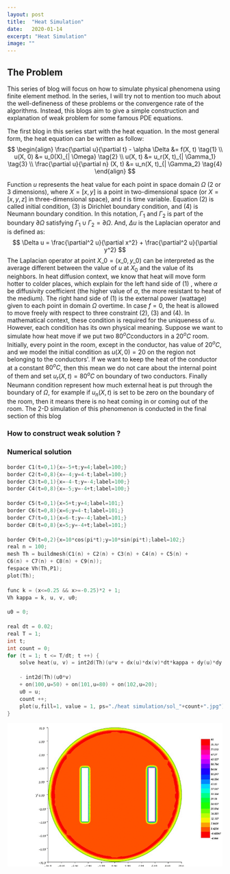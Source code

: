 ```yaml
---
layout: post
title:  "Heat Simulation"
date:   2020-01-14
excerpt: "Heat Simulation"
image: ""
---
```


## The Problem
This series of blog will focus on how to simulate physical phenomena using finite element method. In the series, I will try not to mention too much about the well-defineness of these problems or the convergence rate of the algorithms. Instead, this blogs aim to give a simple construction and explanation of weak problem for some famous PDE equations.

The first blog in this series start with the heat equation. In the most general form, the heat equation can be written as follow:
$$
\begin{align}
\frac{\partial u}{\partial t} - \alpha \Delta &= f(X, t) \tag{1} \\
u(X, 0) &= u_0(X)_{| \Omega} \tag{2} \\
u(X, t) &= u_r(X, t)_{| \Gamma_1} \tag{3} \\
\frac{\partial u}{\partial n} (X, t) &= u_n(X, t)_{| \Gamma_2} \tag{4}
\end{align}
$$

Function $u$ represents the heat value for each point in space domain $\Omega$ (2 or 3 dimensions), where $X = [x, y]$ is a point in two-dimensional space (or $X = [x, y, z]$ in three-dimensional space), and $t$ is time variable. Equation (2) is called initial condition, (3) is Dirichlet boundary condition, and (4) is Neumann boundary condition. In this notation, $\Gamma_1$ and $\Gamma_2$ is part of the boundary $\partial \Omega$ satisfying $\Gamma_1 \cup \Gamma_2 = \partial \Omega$. And, $\Delta u$ is the Laplacian operator and is defined as:
$$
\Delta u = \frac{\partial^2 u}{\partial x^2} + \frac{\partial^2 u}{\partial y^2}
$$
The Laplacian operator at point $X\_0 = (x\_0, y\_0)$ can be interpreted as the average different between the value of $u$ at $X_0$ and the value of its neighbors. In heat diffusion context, we know that heat will move form hotter to colder places, which explain for the left hand side of (1) , where $\alpha$ be diffusivity coefficient (the higher value of $\alpha$, the more resistant to heat of the medium). The right hand side of (1) is the external power (wattage) given to each point in domain $\Omega$ overtime. In case $f = 0$, the heat is allowed to move freely with respect to three constraint (2), (3) and (4). In mathematical context, these condition is required for the uniqueness of $u$. However, each condition has its own physical meaning. Suppose we want to simulate how heat move if we put two $80^o C$conductors in a $20^o C$ room. Initially, every point in the room, except in the conductor, has value of $20^o C$, and we model the initial condition as $u(X, 0) = 20$ on the region not belonging to the conductors'. If we want to keep the heat of the conductor at a constant $80^o C$, then this mean we do not care about the internal point of them and set $u_r(X, t) =  80^o C$ on boundary of two conductors. Finally Neumann condition represent how much external heat is put through the boundary of $\Omega$,  for example if $u_n(X, t)$ is set to be zero on the boundary of the room, then it means there is no heat coming in or coming out of the room. The 2-D simulation of this phenomenon is conducted in the final section of this blog

### How to construct weak solution ?



### Numerical solution 

```c++
border C1(t=0,1){x=-5+t;y=4;label=100;}
border C2(t=0,8){x=-4;y=4-t;label=100;}
border C3(t=0,1){x=-4-t;y=-4;label=100;}
border C4(t=0,8){x=-5;y=-4+t;label=100;}

border C5(t=0,1){x=5+t;y=4;label=101;}
border C6(t=0,8){x=6;y=4-t;label=101;}
border C7(t=0,1){x=6-t;y=-4;label=101;}
border C8(t=0,8){x=5;y=-4+t;label=101;}

border C9(t=0,2){x=10*cos(pi*t);y=10*sin(pi*t);label=102;}
real n = 100;
mesh Th = buildmesh(C1(n) + C2(n) + C3(n) + C4(n) + C5(n) + 
C6(n) + C7(n) + C8(n) + C9(n));
fespace Vh(Th,P1);
plot(Th);

func k = (x<=0.25 && x>=-0.25)*2 + 1;
Vh kappa = k, u, v, u0;

u0 = 0;

real dt = 0.02;
real T = 1;
int t;
int count = 0;
for (t = 1; t <= T/dt; t ++) {
	solve heat(u, v) = int2d(Th)(u*v + dx(u)*dx(v)*dt*kappa + dy(u)*dy(v)*dt*kappa)

	- int2d(Th)(u0*v)
	+ on(100,u=50) + on(101,u=80) + on(102,u=20);
	u0 = u;
	count ++;
	plot(u,fill=1, value = 1, ps="./heat simulation/sol_"+count+".jpg");
}
```

![Heat Simulation](\img\heat-simulation.gif)






